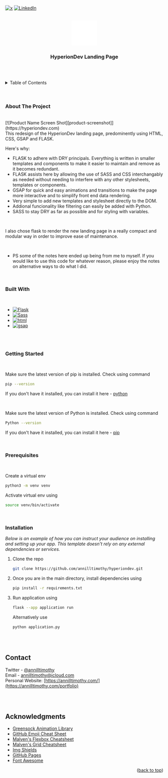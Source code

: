 <br>

[![x][x-shield]][x-url]
[![LinkedIn][linkedin-shield]][linkedin-url]


<!-- PROJECT LOGO -->
<br />
<div align="center">
  <a href="https://github.com/annilltimothy/hyperiondev">
    <img src="static/images/icon_logo.svg" alt="Logo" width="80" height="80">
  </a>
  <br>

  <h3 align="center">HyperionDev Landing Page</h3>

</div>


<br><br>
<!-- TABLE OF CONTENTS -->
<details>
  <summary>Table of Contents</summary>
  <ol>
    <li>
      <a href="#about-the-project">About The Project</a>
      <ul>
        <li><a href="#built-with">Built With</a></li>
      </ul>
    </li>
    <li>
      <a href="#getting-started">Getting Started</a>
      <ul>
        <li><a href="#prerequisites">Prerequisites</a></li>
        <li><a href="#installation">Installation</a></li>
      </ul>
    </li>
    <li><a href="#contact">Contact</a></li>
    <li><a href="#licence">License</a></li>
  </ol>
</details>
<br>

<br>

<!-- ABOUT THE PROJECT -->
### About The Project

<br>
[![Product Name Screen Shot][product-screenshot]](https://hyperiondev.com)

<br>
This redesign of the HyperionDev landing page, predominently using HTML, CSS, GSAP and FLASK.

<br>

Here's why:
* FLASK to adhere with DRY principals. Everything is written in smaller templates and components to make it easier to maintain and remove as it becomes redundant. 
* FLASK assists here by allowing the use of SASS and CSS interchangably as needed without needing to interfere with any other stylesheets, templates or components. 
* GSAP for quick and easy animations and transitions to make the page more interactive and to simplify front end data rendering.
* Very simple to add new templates and stylesheet directly to the DOM. 
* Addional funcionality like filtering can easily be added with Python.
* SASS to stay DRY as far as possible and for styling with variables.

<br>

I also chose flask to render the new landing page in a really compact and modular way in order to improve ease of maintenance.

<br>

* PS some of the notes here ended up being from me to myself. If you would like to use this code for whatever reason, please enjoy the notes on alternative ways to do what I did. 

<br>

### Built With

<br>

* [![Flask][Flask]][Flask-url]
* [![Sass][Sass]][Sass-url]
* [![html][html]][html-url]
* [![gsap][gsap]][gsap-url]

<br><br>

<!-- GETTING STARTED -->
### Getting Started

<br>

Make sure the latest version of pip is installed. Check using command 
  ```sh
  pip --version
  ```

If you don't have it installed, you can install it here - [python](https://www.python.org/downloads/) 

<br>

Make sure the latest version of Python is installed. Check using command 
  ```sh
  Python --version
  ```

If you don't have it installed, you can install it here - [pip](https://pip.pypa.io/en/stable/installation/) 

<br>



### Prerequisites
<br>

Create a virtual env
  ```sh
  python3 -m venv venv
  ```

Activate virtual env using 

  ```sh
  source venv/bin/activate
  ```
<br>

### Installation


_Below is an example of how you can instruct your audience on installing and setting up your app. This template doesn't rely on any external dependencies or services._

1. Clone the repo
   ```sh
   git clone https://github.com/annilltimothy/hyperiondev.git
   ```
2. Once you are in the main directory, install dependencies using 
   ```sh
   pip install -r requirements.txt
   ```
3. Run application using 
   ```sh
   flask --app application run
   ```
   Alternatively use
   ```sh
   python application.py
   ```



<br><br>

<!-- CONTACT -->
## Contact

Twitter - [@annilltimothy](https://x.com/annilltimothy) 
<br>
Email - annilltimothy@icloud.com
<br>
Personal Website: [https://annilltimothy.com/](https://annilltimothy.com/portfolio)


<br><br>

<!-- ACKNOWLEDGMENTS -->
## Acknowledgments

* [Greensock Animation Library](https://greensock.com)
* [GitHub Emoji Cheat Sheet](https://www.webpagefx.com/tools/emoji-cheat-sheet)
* [Malven's Flexbox Cheatsheet](https://flexbox.malven.co/)
* [Malven's Grid Cheatsheet](https://grid.malven.co/)
* [Img Shields](https://shields.io)
* [GitHub Pages](https://pages.github.com)
* [Font Awesome](https://fontawesome.com)



<!-- MARKDOWN LINKS & IMAGES -->
<!-- https://www.markdownguide.org/basic-syntax/#reference-style-links -->
[website-shield]: https://img.shields.io/badge/:badgeContent
[website-url]: https://annilltimothy.com/portfolio
[license-url]: https://github.com/othneildrew/Best-README-Template/blob/master/LICENSE.txt
[linkedin-shield]: https://img.shields.io/badge/-LinkedIn-black.svg?style=for-the-badge&logo=linkedin&colorB=555
[linkedin-url]: https://www.linkedin.com/in/annill-timothy-2ba354161/
[x-url]: https://www.x.com/annilltimothy/
[x-shield]: https://img.shields.io/badge/-twitter-black.svg?style=for-the-badge&logo=twitter&colorB=555
[product-screenshot]: static/images/screenshot.png
[Sass]: https://img.shields.io/badge/Sass-C76494?style=for-the-badge&logo=Sass&logoColor=white
[Sass-url]: https://Sass-lang.com/

[html]: https://img.shields.io/badge/html-20232A?style=for-the-badge&logo=html&logoColor=61DAFB
[html-url]: https://html.org/
[Flask]: https://img.shields.io/badge/Flask-0769AD?style=for-the-badge&logo=Flask&logoColor=white
[Flask-url]: https://Flask.com
[gsap]: https://img.shields.io/badge/gsap-88ce02?style=for-the-badge&logo=gsap&logoColor=white
[gsap-url]: https://greensock.com


<p align="right">(<a href="#readme-top">back to top</a>)</p>

